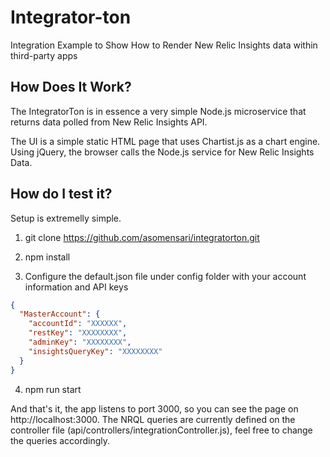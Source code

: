 # Integrator-ton
Integration Example to Show How to Render New Relic Insights data within third-party apps

## How Does It Work?
The IntegratorTon is in essence a very simple Node.js microservice that returns data polled from New Relic Insights API. 

The UI is a simple static HTML page that uses Chartist.js as a chart engine. Using jQuery, the browser calls the Node.js service for New Relic Insights Data.

## How do I test it?
Setup is extremelly simple.

1. git clone https://github.com/asomensari/integratorton.git 

2. npm install

3. Configure the default.json file under config folder with your account information and API keys
```json 
{
  "MasterAccount": {
    "accountId": "XXXXXX",
    "restKey": "XXXXXXXX",
    "adminKey": "XXXXXXXX",
    "insightsQueryKey": "XXXXXXXX"
  }
}
```

4. npm run start

And that's it, the app listens to port 3000, so you can see the page on http://localhost:3000. The NRQL queries are currently defined on the controller file (api/controllers/integrationController.js), feel free to change the queries accordingly.

